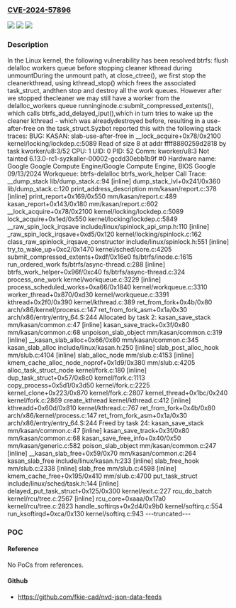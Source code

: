 ### [CVE-2024-57896](https://cve.mitre.org/cgi-bin/cvename.cgi?name=CVE-2024-57896)
![](https://img.shields.io/static/v1?label=Product&message=Linux&color=blue)
![](https://img.shields.io/static/v1?label=Version&message=1da177e4c3f41524e886b7f1b8a0c1fc7321cac2%3C%20a2718ed1eb8c3611b63f8933c7e68c8821fe2808%20&color=brighgreen)
![](https://img.shields.io/static/v1?label=Vulnerability&message=n%2Fa&color=brighgreen)

### Description

In the Linux kernel, the following vulnerability has been resolved:btrfs: flush delalloc workers queue before stopping cleaner kthread during unmountDuring the unmount path, at close_ctree(), we first stop the cleanerkthread, using kthread_stop() which frees the associated task_struct, andthen stop and destroy all the work queues. However after we stopped thecleaner we may still have a worker from the delalloc_workers queue runninginode.c:submit_compressed_extents(), which calls btrfs_add_delayed_iput(),which in turn tries to wake up the cleaner kthread - which was alreadydestroyed before, resulting in a use-after-free on the task_struct.Syzbot reported this with the following stack traces:  BUG: KASAN: slab-use-after-free in __lock_acquire+0x78/0x2100 kernel/locking/lockdep.c:5089  Read of size 8 at addr ffff8880259d2818 by task kworker/u8:3/52  CPU: 1 UID: 0 PID: 52 Comm: kworker/u8:3 Not tainted 6.13.0-rc1-syzkaller-00002-gcdd30ebb1b9f #0  Hardware name: Google Google Compute Engine/Google Compute Engine, BIOS Google 09/13/2024  Workqueue: btrfs-delalloc btrfs_work_helper  Call Trace:   <TASK>   __dump_stack lib/dump_stack.c:94 [inline]   dump_stack_lvl+0x241/0x360 lib/dump_stack.c:120   print_address_description mm/kasan/report.c:378 [inline]   print_report+0x169/0x550 mm/kasan/report.c:489   kasan_report+0x143/0x180 mm/kasan/report.c:602   __lock_acquire+0x78/0x2100 kernel/locking/lockdep.c:5089   lock_acquire+0x1ed/0x550 kernel/locking/lockdep.c:5849   __raw_spin_lock_irqsave include/linux/spinlock_api_smp.h:110 [inline]   _raw_spin_lock_irqsave+0xd5/0x120 kernel/locking/spinlock.c:162   class_raw_spinlock_irqsave_constructor include/linux/spinlock.h:551 [inline]   try_to_wake_up+0xc2/0x1470 kernel/sched/core.c:4205   submit_compressed_extents+0xdf/0x16e0 fs/btrfs/inode.c:1615   run_ordered_work fs/btrfs/async-thread.c:288 [inline]   btrfs_work_helper+0x96f/0xc40 fs/btrfs/async-thread.c:324   process_one_work kernel/workqueue.c:3229 [inline]   process_scheduled_works+0xa66/0x1840 kernel/workqueue.c:3310   worker_thread+0x870/0xd30 kernel/workqueue.c:3391   kthread+0x2f0/0x390 kernel/kthread.c:389   ret_from_fork+0x4b/0x80 arch/x86/kernel/process.c:147   ret_from_fork_asm+0x1a/0x30 arch/x86/entry/entry_64.S:244   </TASK>  Allocated by task 2:   kasan_save_stack mm/kasan/common.c:47 [inline]   kasan_save_track+0x3f/0x80 mm/kasan/common.c:68   unpoison_slab_object mm/kasan/common.c:319 [inline]   __kasan_slab_alloc+0x66/0x80 mm/kasan/common.c:345   kasan_slab_alloc include/linux/kasan.h:250 [inline]   slab_post_alloc_hook mm/slub.c:4104 [inline]   slab_alloc_node mm/slub.c:4153 [inline]   kmem_cache_alloc_node_noprof+0x1d9/0x380 mm/slub.c:4205   alloc_task_struct_node kernel/fork.c:180 [inline]   dup_task_struct+0x57/0x8c0 kernel/fork.c:1113   copy_process+0x5d1/0x3d50 kernel/fork.c:2225   kernel_clone+0x223/0x870 kernel/fork.c:2807   kernel_thread+0x1bc/0x240 kernel/fork.c:2869   create_kthread kernel/kthread.c:412 [inline]   kthreadd+0x60d/0x810 kernel/kthread.c:767   ret_from_fork+0x4b/0x80 arch/x86/kernel/process.c:147   ret_from_fork_asm+0x1a/0x30 arch/x86/entry/entry_64.S:244  Freed by task 24:   kasan_save_stack mm/kasan/common.c:47 [inline]   kasan_save_track+0x3f/0x80 mm/kasan/common.c:68   kasan_save_free_info+0x40/0x50 mm/kasan/generic.c:582   poison_slab_object mm/kasan/common.c:247 [inline]   __kasan_slab_free+0x59/0x70 mm/kasan/common.c:264   kasan_slab_free include/linux/kasan.h:233 [inline]   slab_free_hook mm/slub.c:2338 [inline]   slab_free mm/slub.c:4598 [inline]   kmem_cache_free+0x195/0x410 mm/slub.c:4700   put_task_struct include/linux/sched/task.h:144 [inline]   delayed_put_task_struct+0x125/0x300 kernel/exit.c:227   rcu_do_batch kernel/rcu/tree.c:2567 [inline]   rcu_core+0xaaa/0x17a0 kernel/rcu/tree.c:2823   handle_softirqs+0x2d4/0x9b0 kernel/softirq.c:554   run_ksoftirqd+0xca/0x130 kernel/softirq.c:943  ---truncated---

### POC

#### Reference
No PoCs from references.

#### Github
- https://github.com/fkie-cad/nvd-json-data-feeds

